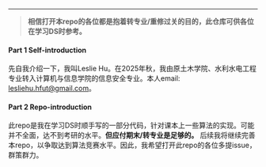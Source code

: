 ***
>**相信打开本repo的各位都是抱着转专业/重修过关的目的，此仓库可供各位在学习DS时参考。**

#### Part 1 Self-introduction
  先自我介绍一下，我叫Leslie Hu。在2025年秋，我由原土木学院、水利水电工程专业转入计算机与信息学院的信息安全专业。本人email: lesliehu.hfut@gmail.com。

#### Part 2 Repo-introduction
  此repo是我在学习DS时顺手写的一部分代码，针对课本上一些算法的实现。可能并不全面，达不到考研的水平。**但应付期末/转专业是足够的。** 后续我将继续完善本repo，以争取达到算法竞赛水平。因此，我希望打开此repo的各位多提issue，群策群力。
  
